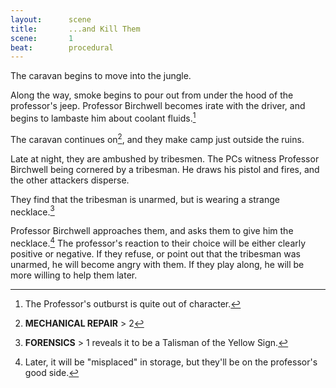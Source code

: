 ```yaml
---
layout:      scene
title:       ...and Kill Them
scene:       1
beat:        procedural
---
```




The caravan begins to move into the jungle.

Along the way, smoke begins to pour out from under the hood of the professor's jeep.
Professor Birchwell becomes irate with the driver,
and begins to lambaste him about coolant fluids.[^0]

The caravan continues on[^1], and they make camp just outside the ruins.

Late at night, they are ambushed by tribesmen.
The PCs witness Professor Birchwell being cornered by a tribesman.
He draws his pistol and fires, and the other attackers disperse.

They find that the tribesman is unarmed, but is wearing a strange necklace.[^2]

Professor Birchwell approaches them,
and asks them to give him the necklace.[^3]
The professor's reaction to their choice will be either clearly positive or negative.
If they refuse, or point out that the tribesman was unarmed, he will become angry with them.
If they play along, he will be more willing to help them later.

[^0]: The Professor's outburst is quite out of character.
[^1]: **MECHANICAL REPAIR** > 2
[^2]: **FORENSICS** > 1 reveals it to be a Talisman of the Yellow Sign.
[^3]: Later, it will be "misplaced" in storage, but they'll be on the professor's good side.










